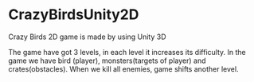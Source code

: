 # CrazyBirdsUnity2D
Crazy Birds 2D game is made by using Unity 3D

The game have got 3 levels, in each level it increases its difficulty.
In the game we have bird (player), monsters(targets of player) and crates(obstacles). 
When we kill all enemies, game shifts another level.
